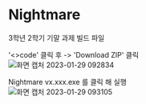 # Nightmare
3학년 2학기 기말 과제 빌드 파일<br>

'<>code' 클릭 후 -> 'Download ZIP' 클릭<br>
![화면 캡처 2023-01-29 092834](https://user-images.githubusercontent.com/35932023/215297466-e86821c9-600e-4e4d-a3ac-6695e6f9b28b.png)
<br>

Nightmare vx.xxx.exe 를 클릭 해 실행<br>
![화면 캡처 2023-01-29 093105](https://user-images.githubusercontent.com/35932023/215297502-af0ae4fe-e390-4015-8a6f-5bfaf7f10de3.png)

